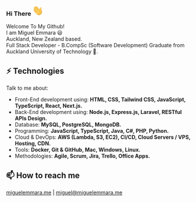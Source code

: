 ### Hi There <img src="https://raw.githubusercontent.com/ABSphreak/ABSphreak/master/gifs/Hi.gif" width="30px"></h2>

Welcome To My Github!
<br>
I am Miguel Emmara 😃
<br>
Auckland, New Zealand based.
<br>
Full Stack Developer - B.CompSc (Software Development) Graduate from Auckland University of Technology 🏫.

## ⚡ Technologies
Talk to me about:
- Front-End development using: **HTML, CSS, Tailwind CSS, JavaScript, TypeScript, React, Next.js.**
- Back-End development using: **Node.js, Express.js, Laravel, RESTful APIs Design.**
- Database: **MySQL, PostgreSQL, MongoDB.**
- Programming: **JavaScript, TypeScript, Java, C#, PHP, Python.**
- Cloud & DevOps: **AWS (Lambda, S3, EC2), CI/CD, Cloud Servers / VPS, Hosting, CDN.**
- Tools: **Docker, Git & GitHub, Mac, Windows, Linux.**
- Methodologies: **Agile, Scrum, Jira, Trello, Office Apps.**

## 📫 How to reach me
<a href="https://miguelemmara.me/#contact" target="_blank">miguelemmara.me</a> | miguel@miguelemmara.me

<!--
**MiguelEmmara-ai/MiguelEmmara-ai** is a ✨ _special_ ✨ repository because its `README.md` (this file) appears on your GitHub profile.
-->
